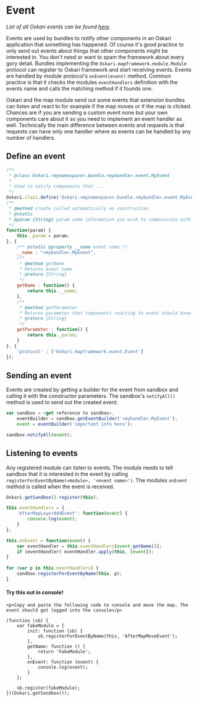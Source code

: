 # Event

*List of all Oskari events can be found [here](/documentation/core-concepts/event-list).*

Events are used by bundles to notify other components in an Oskari application that something has happened. Of course it's good practice to only send out events about things that other components might be interested in. You don't need or want to spam the framework about every gory detail. Bundles implementing the `Oskari.mapframework.module.Module` protocol can register to Oskari framework and start receiving events. Events are handled by module protocol's `onEvent(event)` method. Common practice is that it checks the modules `eventHandlers` definition with the events name and calls the matching method if it founds one.

Oskari and the map module send out some events that extension bundles can listen and react to for example if the map moves or if the map is clicked. Chances are if you are sending a custom event none but your own components care about it so you need to implement an event handler as well. Technically the main difference between events and requests is that requests can have only one handler where as events can be handled by any number of handlers.

## Define an event

```javascript
/**
 * @class Oskari.<mynamespace>.bundle.<mybundle>.event.MyEvent
 * 
 * Used to notify components that ... 
 */
Oskari.clazz.define('Oskari.<mynamespace>.bundle.<mybundle>.event.MyEvent', 
/**
 * @method create called automatically on construction
 * @static
 * @param {String} param some information you wish to communicate with the event
 */
function(param) {
    this._param = param;
}, {
    /** @static @property __name event name */
    __name : "<mybundle>.MyEvent",
    /**
     * @method getName
     * Returns event name
     * @return {String}
     */
    getName : function() {
        return this.__name;
    },
    /**
     * @method getParameter 
     * Returns parameter that components reacting to event should know about
     * @return {String}
     */
    getParameter : function() {
        return this._param;
    }
}, {
    'protocol' : ['Oskari.mapframework.event.Event']
});
```

## Sending an event

Events are created by getting a builder for the event from sandbox and calling it with the constructor parameters. The sandbox's `notifyAll()` method is used to send out the created event.

```javascript
var sandbox = <get reference to sandbox>,
    eventBuilder = sandbox.getEventBuilder('<mybundle>.MyEvent'),
    event = eventBuilder('important info here');

sandbox.notifyAll(event);
```

## Listening to events

Any registered module can listen to events. The module needs to tell sandbox that it is interested in the event by calling `registerForEventByName(<module>, '<event name>')`. The modules `onEvent` method is called when the event is received.

```javascript
Oskari.getSandbox().register(this);

this.eventHandlers = {
    'AfterMapLayerAddEvent': function(event) {
        console.log(event);
    }
};

this.onEvent = function(event) {
    var eventHandler = this.eventHandlers[event.getName()];
    if (eventHandler) eventHandler.apply(this, [event]);
}
        
for (var p in this.eventHandlers) {
    sandbox.registerForEventByName(this, p);
}
```

<div class="bs-callout bs-callout-info">
    <h4>Try this out in console!</h4>

    <p>Copy and paste the following code to console and move the map. The event should get logged into the console</p>

<pre><code>(function (sb) {
    var fakeModule = {
        init: function (sb) {
            sb.registerForEventByName(this, 'AfterMapMoveEvent');
        },
        getName: function () {
            return 'FakeModule';
        }, 
        onEvent: function (event) {
            console.log(event);
        }
    };

    sb.register(fakeModule);
})(Oskari.getSandbox());</code></pre>
</div>
